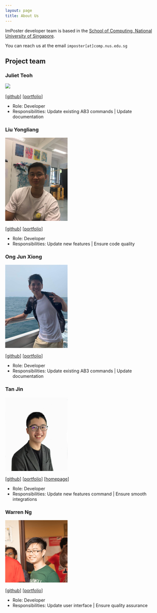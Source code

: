 ```yaml
---
layout: page
title: About Us
---
```


ImPoster developer team is based in the [School of Computing, National University of Singapore](http://www.comp.nus.edu.sg).

You can reach us at the email `imposter[at]comp.nus.edu.sg`

## Project team

### Juliet Teoh

<img src="images/julietteoh.png" width="200px">

[[github](http://github.com/JulietTeoh)]
[[portfolio](team/julietteoh.md)]

* Role: Developer
* Responsibilities: Update existing AB3 commands | Update documentation

### Liu Yongliang

<img src="images/tlylt.png" width="200px">

[[github](http://github.com/tlylt)]
[[portfolio](team/tlylt.md)]

* Role: Developer
* Responsibilities: Update new features | Ensure code quality

### Ong Jun Xiong

<img src="images/ong6.png" width="200px">

[[github](http://github.com/ong6)]
[[portfolio](team/ong6.md)]

* Role: Developer
* Responsibilities: Update existing AB3 commands | Update documentation

### Tan Jin

<img src="images/tjtanjin.png" width="200px">

[[github](http://github.com/tjtanjin)]
[[portfolio](team/tjtanjin.md)]
[[homepage](https://tjtanjin.com/)]

* Role: Developer
* Responsibilities: Update new features command | Ensure smooth integrations

### Warren Ng

<img src="images/nightraven49.png" width="200px">

[[github](http://github.com/nightraven49)]
[[portfolio](team/nightraven49.md)]

* Role: Developer
* Responsibilities: Update user interface | Ensure quality assurance
